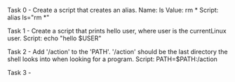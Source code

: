 Task 0 - Create a script that creates an alias.
Name: ls
Value: rm *
Script: alias ls="rm *"

Task 1 - Create a script that prints hello user, where user is the currentLinux user.
Script: echo "hello $USER"

Task 2 - Add '/action' to the 'PATH'. '/action' should be the last directory the shell looks into when looking for a program.
Script: PATH=$PATH:/action

Task 3 - 
